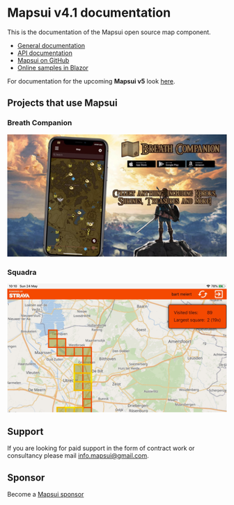 # **Mapsui v4.1** documentation

This is the documentation of the Mapsui open source map component.
- [General documentation](https://mapsui.com/documentation/home.html)
- [API documentation](https://mapsui.com/api/index.html)
- [Mapsui on GitHub](https://github.com/mapsui/mapsui)
- [Online samples in Blazor](https://mapsui.com/samples/)

For documentation for the upcoming **Mapsui v5** look [here](https://mapsui.com/v5).

## Projects that use Mapsui

### Breath Companion

[![Breath Companion website](images/breath-companion.png)](https://software-notion.de/apps/breath-companion)

### Squadra

[![Squadra](images/squadra.png)](https://bertt.github.io/squadra/)

## Support

If you are looking for paid support in the form of contract work or consultancy please mail [info.mapsui@gmail.com](mailto:info.mapsui@gmail.com).

## Sponsor
Become a [Mapsui sponsor](https://github.com/sponsors/pauldendulk)
